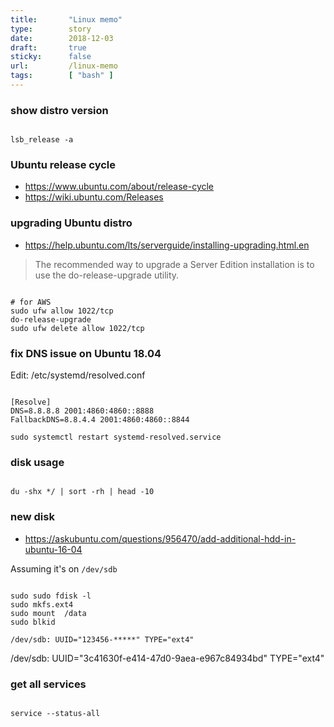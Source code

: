 ```yaml
---
title:       "Linux memo"
type:        story
date:        2018-12-03
draft:       true
sticky:      false
url:         /linux-memo
tags:        [ "bash" ]
---
```


### show distro version

<code>
lsb_release -a
</code>

### Ubuntu release cycle

- https://www.ubuntu.com/about/release-cycle
- https://wiki.ubuntu.com/Releases

### upgrading Ubuntu distro

- https://help.ubuntu.com/lts/serverguide/installing-upgrading.html.en

> The recommended way to upgrade a Server Edition installation is to use the do-release-upgrade utility.

<code>
# for AWS
sudo ufw allow 1022/tcp
do-release-upgrade
sudo ufw delete allow 1022/tcp
</code>

### fix DNS issue on Ubuntu 18.04

Edit: /etc/systemd/resolved.conf

<code>
[Resolve]
DNS=8.8.8.8 2001:4860:4860::8888
FallbackDNS=8.8.4.4 2001:4860:4860::8844
</code>

<code>
sudo systemctl restart systemd-resolved.service
</code>


### disk usage

<code>
du -shx */ | sort -rh | head -10
</code>


### new disk

- https://askubuntu.com/questions/956470/add-additional-hdd-in-ubuntu-16-04

Assuming it's on `/dev/sdb`

<code>
sudo sudo fdisk -l
sudo mkfs.ext4 <device>
sudo mount <device> /data
sudo blkid
</code>

<code>
/dev/sdb: UUID="123456-*****" TYPE="ext4"
</code>

/dev/sdb: UUID="3c41630f-e414-47d0-9aea-e967c84934bd" TYPE="ext4"

### get all services

<code>
service --status-all
</code>

